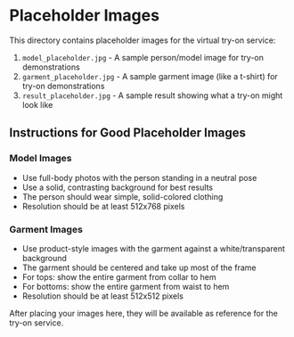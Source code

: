 # Placeholder Images

This directory contains placeholder images for the virtual try-on service:

1. `model_placeholder.jpg` - A sample person/model image for try-on demonstrations
2. `garment_placeholder.jpg` - A sample garment image (like a t-shirt) for try-on demonstrations
3. `result_placeholder.jpg` - A sample result showing what a try-on might look like

## Instructions for Good Placeholder Images

### Model Images
- Use full-body photos with the person standing in a neutral pose
- Use a solid, contrasting background for best results
- The person should wear simple, solid-colored clothing
- Resolution should be at least 512x768 pixels

### Garment Images
- Use product-style images with the garment against a white/transparent background
- The garment should be centered and take up most of the frame
- For tops: show the entire garment from collar to hem
- For bottoms: show the entire garment from waist to hem
- Resolution should be at least 512x512 pixels

After placing your images here, they will be available as reference for the try-on service. 
